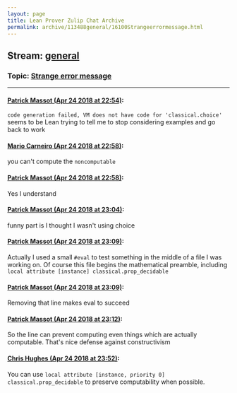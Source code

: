 ```yaml
---
layout: page
title: Lean Prover Zulip Chat Archive 
permalink: archive/113488general/16100Strangeerrormessage.html
---
```


## Stream: [general](index.html)
### Topic: [Strange error message](16100Strangeerrormessage.html)

---

#### [Patrick Massot (Apr 24 2018 at 22:54)](https://leanprover.zulipchat.com/#narrow/stream/113488-general/topic/Strange%20error%20message/near/125639855):
`code generation failed, VM does not have code for 'classical.choice'` seems to be Lean trying to tell me to stop considering examples and go back to work

#### [Mario Carneiro (Apr 24 2018 at 22:58)](https://leanprover.zulipchat.com/#narrow/stream/113488-general/topic/Strange%20error%20message/near/125640036):
you can't compute the `noncomputable`

#### [Patrick Massot (Apr 24 2018 at 22:58)](https://leanprover.zulipchat.com/#narrow/stream/113488-general/topic/Strange%20error%20message/near/125640044):
Yes I understand

#### [Patrick Massot (Apr 24 2018 at 23:04)](https://leanprover.zulipchat.com/#narrow/stream/113488-general/topic/Strange%20error%20message/near/125640337):
funny part is I thought I wasn't using choice

#### [Patrick Massot (Apr 24 2018 at 23:09)](https://leanprover.zulipchat.com/#narrow/stream/113488-general/topic/Strange%20error%20message/near/125640531):
Actually I used a small `#eval` to test something in the middle of a file I was working on. Of course this file begins the mathematical preamble, including `local attribute [instance] classical.prop_decidable`

#### [Patrick Massot (Apr 24 2018 at 23:09)](https://leanprover.zulipchat.com/#narrow/stream/113488-general/topic/Strange%20error%20message/near/125640537):
Removing that line makes eval to succeed

#### [Patrick Massot (Apr 24 2018 at 23:12)](https://leanprover.zulipchat.com/#narrow/stream/113488-general/topic/Strange%20error%20message/near/125640685):
So the line can prevent computing even things which are actually computable. That's nice defense against constructivism

#### [Chris Hughes (Apr 24 2018 at 23:52)](https://leanprover.zulipchat.com/#narrow/stream/113488-general/topic/Strange%20error%20message/near/125642446):
You can use `local attribute [instance, priority 0] classical.prop_decidable` to preserve computability when possible.

